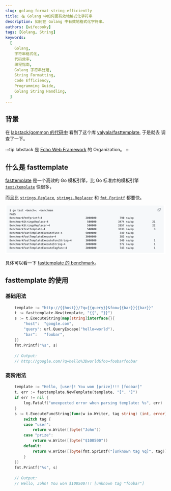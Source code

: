 ```yaml
---
slug: golang-format-string-efficiently
title: 在 Golang 中如何更有效地格式化字符串
description: 如何在 Golang 中有效地格式化字符串。
authors: [wifecooky]
tags: [Golang, String]
keywords:
  [
    Golang,
    字符串格式化,
    代码效率,
    编程指南,
    Golang 字符串处理,
    String Formatting,
    Code Efficiency,
    Programming Guide,
    Golang String Handling,
  ]
---
```


## 背景

在 [labstack/gommon 的代码中](https://github.com/labstack/gommon) 看到了这个库 [valyala/fasttemplate](https://github.com/labstack/gommon/blob/master/log/log.go#L17), 于是就去
调查了一下。

:::tip
labstack 是 [Echo Web Framework](https://echo.labstack.com/) 的 Organization。
:::

## 什么是 fasttemplate

[fasttemplate](https://github.com/valyala/fasttemplate) 是一个高效的 Go 模板引擎，比 Go 标准库的模板引擎 [`text/template`](http://golang.org/pkg/text/template/) 快很多，

而且比 [`strings.Replace`](http://golang.org/pkg/strings/#Replace), [`strings.Replacer`](http://golang.org/pkg/strings/#Replacer) 和 [`fmt.Fprintf`](https://golang.org/pkg/fmt/#Fprintf) 都要快。

![img](./fasttemplate-benchmark.png)

具体可以看一下 [fasttemplate 的 benchmark](https://github.com/valyala/fasttemplate?tab=readme-ov-file#fasttemplate)。

## fasttemplate 的使用

### 基础用法

```go
    template := "http://{{host}}/?q={{query}}&foo={{bar}}{{bar}}"
    t := fasttemplate.New(template, "{{", "}}")
    s := t.ExecuteString(map[string]interface{}{
        "host":  "google.com",
        "query": url.QueryEscape("hello=world"),
        "bar":   "foobar",
    })
    fmt.Printf("%s", s)

    // Output:
    // http://google.com/?q=hello%3Dworld&foo=foobarfoobar
```

### 高阶用法

```go
    template := "Hello, [user]! You won [prize]!!! [foobar]"
    t, err := fasttemplate.NewTemplate(template, "[", "]")
    if err != nil {
        log.Fatalf("unexpected error when parsing template: %s", err)
    }
    s := t.ExecuteFuncString(func(w io.Writer, tag string) (int, error) {
        switch tag {
        case "user":
            return w.Write([]byte("John"))
        case "prize":
            return w.Write([]byte("$100500"))
        default:
            return w.Write([]byte(fmt.Sprintf("[unknown tag %q]", tag)))
        }
    })
    fmt.Printf("%s", s)

    // Output:
    // Hello, John! You won $100500!!! [unknown tag "foobar"]
```
